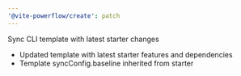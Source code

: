 ```yaml
---
'@vite-powerflow/create': patch
---
```


Sync CLI template with latest starter changes

- Updated template with latest starter features and dependencies
- Template syncConfig.baseline inherited from starter
